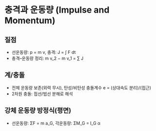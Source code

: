 # 충격과 운동량 (Impulse and Momentum)

## 질점
- 선운동량: p = m v,  충격: J = ∫ F dt
- 충격–운동량 정리: m v_2 − m v_1 = ∑ J

## 계/충돌
- 전체 운동량 보존(외력 무시), 탄성/비탄성 충돌계수 e = (상대속도 분리)/(접근)
- 2차원 충돌: 접선/법선 분해로 해석

## 강체 운동량 방정식(평면)
- 선운동량: ΣF = m a_G,  각운동량: ΣM_G = I_G α

